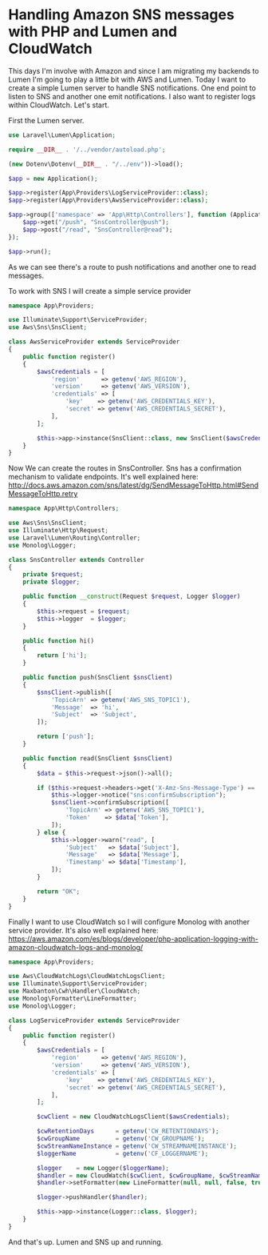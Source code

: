 Handling Amazon SNS messages with PHP and Lumen and CloudWatch
======

This days I'm involve with Amazon and since I am migrating my backends to Lumen I'm going to play a little bit with AWS and Lumen. Today I want to create a simple Lumen server to handle SNS notifications. One end point to listen to SNS and another one emit notifications. I also want to register logs within CloudWatch. Let's start.


First the Lumen server. 

```php
use Laravel\Lumen\Application;

require __DIR__ . '/../vendor/autoload.php';

(new Dotenv\Dotenv(__DIR__ . "/../env"))->load();

$app = new Application();

$app->register(App\Providers\LogServiceProvider::class);
$app->register(App\Providers\AwsServiceProvider::class);

$app->group(['namespace' => 'App\Http\Controllers'], function (Application $app) {
    $app->get("/push", "SnsController@push");
    $app->post("/read", "SnsController@read");
});

$app->run();
```

As we can see there's a route to push notifications and another one to read messages.

To work with SNS I will create a simple service provider

```php
namespace App\Providers;

use Illuminate\Support\ServiceProvider;
use Aws\Sns\SnsClient;

class AwsServiceProvider extends ServiceProvider
{
    public function register()
    {
        $awsCredentials = [
            'region'      => getenv('AWS_REGION'),
            'version'     => getenv('AWS_VERSION'),
            'credentials' => [
                'key'    => getenv('AWS_CREDENTIALS_KEY'),
                'secret' => getenv('AWS_CREDENTIALS_SECRET'),
            ],
        ];

        $this->app->instance(SnsClient::class, new SnsClient($awsCredentials));
    }
}
```

Now We can create the routes in SnsController. Sns has a confirmation mechanism to validate endpoints. It's well explained here: http://docs.aws.amazon.com/sns/latest/dg/SendMessageToHttp.html#SendMessageToHttp.retry

```php
namespace App\Http\Controllers;

use Aws\Sns\SnsClient;
use Illuminate\Http\Request;
use Laravel\Lumen\Routing\Controller;
use Monolog\Logger;

class SnsController extends Controller
{
    private $request;
    private $logger;

    public function __construct(Request $request, Logger $logger)
    {
        $this->request = $request;
        $this->logger  = $logger;
    }

    public function hi()
    {
        return ['hi'];
    }

    public function push(SnsClient $snsClient)
    {
        $snsClient->publish([
            'TopicArn' => getenv('AWS_SNS_TOPIC1'),
            'Message'  => 'hi',
            'Subject'  => 'Subject',
        ]);

        return ['push'];
    }

    public function read(SnsClient $snsClient)
    {
        $data = $this->request->json()->all();

        if ($this->request->headers->get('X-Amz-Sns-Message-Type') == 'SubscriptionConfirmation') {
            $this->logger->notice("sns:confirmSubscription");
            $snsClient->confirmSubscription([
                'TopicArn' => getenv('AWS_SNS_TOPIC1'),
                'Token'    => $data['Token'],
            ]);
        } else {
            $this->logger->warn("read", [
                'Subject'   => $data['Subject'],
                'Message'   => $data['Message'],
                'Timestamp' => $data['Timestamp'],
            ]);
        }

        return "OK";
    }
}
```

Finally I want to use CloudWatch so I will configure Monolog with another service provider. It's also well explained here: https://aws.amazon.com/es/blogs/developer/php-application-logging-with-amazon-cloudwatch-logs-and-monolog/

```php
namespace App\Providers;

use Aws\CloudWatchLogs\CloudWatchLogsClient;
use Illuminate\Support\ServiceProvider;
use Maxbanton\Cwh\Handler\CloudWatch;
use Monolog\Formatter\LineFormatter;
use Monolog\Logger;

class LogServiceProvider extends ServiceProvider
{
    public function register()
    {
        $awsCredentials = [
            'region'      => getenv('AWS_REGION'),
            'version'     => getenv('AWS_VERSION'),
            'credentials' => [
                'key'    => getenv('AWS_CREDENTIALS_KEY'),
                'secret' => getenv('AWS_CREDENTIALS_SECRET'),
            ],
        ];

        $cwClient = new CloudWatchLogsClient($awsCredentials);

        $cwRetentionDays      = getenv('CW_RETENTIONDAYS');
        $cwGroupName          = getenv('CW_GROUPNAME');
        $cwStreamNameInstance = getenv('CW_STREAMNAMEINSTANCE');
        $loggerName           = getenv('CF_LOGGERNAME');

        $logger    = new Logger($loggerName);
        $handler = new CloudWatch($cwClient, $cwGroupName, $cwStreamNameInstance, $cwRetentionDays);
        $handler->setFormatter(new LineFormatter(null, null, false, true));

        $logger->pushHandler($handler);

        $this->app->instance(Logger::class, $logger);
    }
}
```

And that's up. Lumen and SNS up and running. 